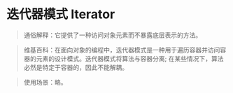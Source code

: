 # 迭代器模式 Iterator

> 通俗解释：它提供了一种访问对象元素而不暴露底层表示的方法。

> 维基百科：在面向对象的编程中，迭代器模式是一种用于遍历容器并访问容器的元素的设计模式。迭代器模式将算法与容器分离; 在某些情况下，算法必然是特定于容器的，因此不能解耦。

> 使用场景：略。
